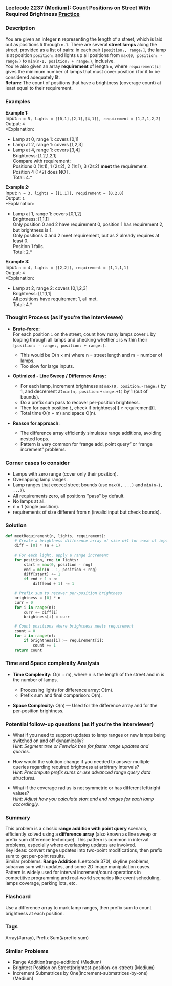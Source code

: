 ### Leetcode 2237 (Medium): Count Positions on Street With Required Brightness [Practice](https://leetcode.com/problems/count-positions-on-street-with-required-brightness)

### Description  
You are given an integer **n** representing the length of a street, which is laid out as positions `0` through `n-1`. There are several **street lamps** along the street, provided as a list of pairs: in each pair `[positionᵢ, rangeᵢ]`, the lamp is at position `positionᵢ` and lights up all positions from `max(0, positionᵢ - rangeᵢ)` to `min(n-1, positionᵢ + rangeᵢ)`, inclusive.  
You're also given an array **requirement** of length `n`, where `requirement[i]` gives the minimum number of lamps that must cover position **i** for it to be considered adequately lit.  
**Return:** The count of positions that have a brightness (coverage count) at least equal to their requirement.

### Examples  

**Example 1:**  
Input: `n = 5, lights = [[0,1],[2,1],[4,1]], requirement = [1,2,1,2,2]`  
Output: `4`  
*Explanation:  
- Lamp at 0, range 1: covers [0,1]  
- Lamp at 2, range 1: covers [1,2,3]  
- Lamp at 4, range 1: covers [3,4]  
Brightness: [1,2,1,2,1]  
Compare with requirement:  
Positions 0 (1≥1), 1 (2≥2), 2 (1≥1), 3 (2≥2) **meet** the requirement.  
Position 4 (1<2) does NOT.  
Total: 4.*

**Example 2:**  
Input: `n = 3, lights = [[1,1]], requirement = [0,2,0]`  
Output: `1`  
*Explanation:  
- Lamp at 1, range 1: covers [0,1,2]  
Brightness: [1,1,1]  
Only position 0 and 2 have requirement 0, position 1 has requirement 2, but brightness is 1.  
Only positions 0 and 2 meet requirement, but as 2 already requires at least 0.  
Position 1 fails.  
Total: 2.*

**Example 3:**  
Input: `n = 4, lights = [[2,2]], requirement = [1,1,1,1]`  
Output: `4`  
*Explanation:  
- Lamp at 2, range 2: covers [0,1,2,3]  
Brightness: [1,1,1,1]  
All positions have requirement 1, all met.  
Total: 4.*  

### Thought Process (as if you’re the interviewee)  
- **Brute-force:**  
  For each position `i` on the street, count how many lamps cover `i` by looping through all lamps and checking whether `i` is within their `[positionᵢ - rangeᵢ, positionᵢ + rangeᵢ]`.
  - This would be O(n × m) where n = street length and m = number of lamps.  
  - Too slow for large inputs.

- **Optimized - Line Sweep / Difference Array:**  
  - For each lamp, increment brightness at `max(0, positionᵢ-rangeᵢ)` by 1, and decrement at `min(n, positionᵢ+rangeᵢ+1)` by 1 (out of bounds).
  - Do a prefix sum pass to recover per-position brightness.
  - Then for each position `i`, check if brightness[i] ≥ requirement[i].
  - Total time O(n + m) and space O(n).

- **Reason for approach:**  
  - The difference array efficiently simulates range additions, avoiding nested loops.
  - Pattern is very common for “range add, point query” or “range increment” problems.

### Corner cases to consider  
- Lamps with zero range (cover only their position).
- Overlapping lamp ranges.
- Lamp ranges that exceed street bounds (use `max(0, ...)` and `min(n-1, ...)`).
- All requirements zero, all positions "pass" by default.
- No lamps at all.
- n = 1 (single position).
- requirements of size different from n (invalid input but check bounds).

### Solution

```python
def meetRequirement(n, lights, requirement):
    # Create a brightness difference array of size n+1 for ease of implementation
    diff = [0] * (n + 1)
    
    # For each light, apply a range increment
    for position, rng in lights:
        start = max(0, position - rng)
        end = min(n - 1, position + rng)
        diff[start] += 1
        if end + 1 < n:
            diff[end + 1] -= 1

    # Prefix sum to recover per-position brightness
    brightness = [0] * n
    curr = 0
    for i in range(n):
        curr += diff[i]
        brightness[i] = curr

    # Count positions where brightness meets requirement
    count = 0
    for i in range(n):
        if brightness[i] >= requirement[i]:
            count += 1
    return count
```

### Time and Space complexity Analysis  

- **Time Complexity:** O(n + m), where n is the length of the street and m is the number of lamps.  
  - Processing lights for difference array: O(m).
  - Prefix sum and final comparison: O(n).

- **Space Complexity:** O(n) — Used for the difference array and for the per-position brightness.

### Potential follow-up questions (as if you’re the interviewer)  

- What if you need to support updates to lamp ranges or new lamps being switched on and off dynamically?  
  *Hint: Segment tree or Fenwick tree for faster range updates and queries.*

- How would the solution change if you needed to answer multiple queries regarding required brightness at arbitrary intervals?  
  *Hint: Precompute prefix sums or use advanced range query data structures.*

- What if the coverage radius is not symmetric or has different left/right values?  
  *Hint: Adjust how you calculate start and end ranges for each lamp accordingly.*

### Summary
This problem is a classic **range addition with point query** scenario, efficiently solved using a **difference array** (also known as line sweep or prefix sum difference technique). This pattern is common in interval problems, especially where overlapping updates are involved.  
Key ideas: convert range updates into two-point modifications, then prefix sum to get per-point results.  
Similar problems: **Range Addition** (Leetcode 370), skyline problems, subarray sum with updates, and some 2D image manipulation cases.  
Pattern is widely used for interval increment/count operations in competitive programming and real-world scenarios like event scheduling, lamps coverage, parking lots, etc.


### Flashcard
Use a difference array to mark lamp ranges, then prefix sum to count brightness at each position.

### Tags
Array(#array), Prefix Sum(#prefix-sum)

### Similar Problems
- Range Addition(range-addition) (Medium)
- Brightest Position on Street(brightest-position-on-street) (Medium)
- Increment Submatrices by One(increment-submatrices-by-one) (Medium)